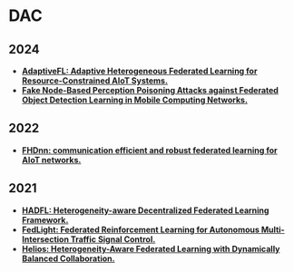 # DAC

## 2024

- **[AdaptiveFL: Adaptive Heterogeneous Federated Learning for Resource-Constrained AIoT Systems.](https://arxiv.org/pdf/2311.13166)**
- **[Fake Node-Based Perception Poisoning Attacks against Federated Object Detection Learning in Mobile Computing Networks.](https://dl.acm.org/doi/abs/10.1145/3649329.3655934)**

## 2022

- **[FHDnn: communication efficient and robust federated learning for AIoT networks.](https://dl.acm.org/doi/pdf/10.1145/3489517.3530394)**

## 2021

- **[HADFL: Heterogeneity-aware Decentralized Federated Learning Framework.](https://arxiv.org/pdf/2111.08274)**
- **[FedLight: Federated Reinforcement Learning for Autonomous Multi-Intersection Traffic Signal Control.](https://ieeexplore.ieee.org/abstract/document/9586175)**
- **[Helios: Heterogeneity-Aware Federated Learning with Dynamically Balanced Collaboration.](https://arxiv.org/pdf/1912.01684)**